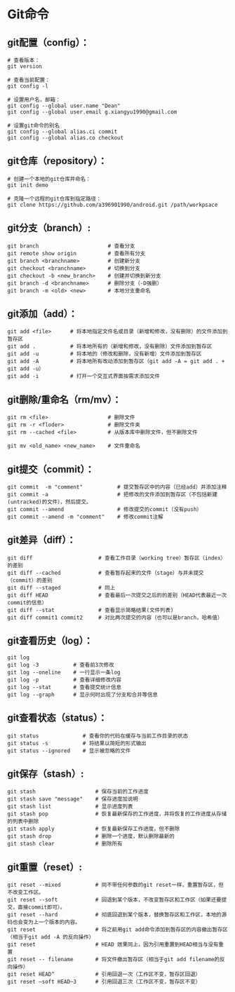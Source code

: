 Git命令
===========

git配置（config）：
-----------------
    
    # 查看版本：  
    git version    

    # 查看当前配置：  
    git config -l

    # 设置用户名，邮箱：  
    git config --global user.name "Dean"  
    git config --global user.email g.xiangyu1990@gmail.com  

    # 设置git命令的别名
    git config --global alias.ci commit
    git config --global alias.co checkout

git仓库（repository）：
-------------
    
    # 创建一个本地的git仓库并命名：  
    git init demo

    # 克隆一个远程的git仓库到指定路径：  
    git clone https://github.com/a396901990/android.git /path/workpsace

git分支（branch）:
-----------------
    
    git branch                      # 查看分支
    git remote show origin          # 查看所有分支
    git branch <branchname>         # 创建新分支
    git checkout <branchname>       # 切换到分支
    git checkout -b <new_branch>    # 创建并切换到新分支
    git branch -d <branchname>      # 删除分支（-D强删） 
    git branch -m <old> <new>       # 本地分支重命名

git添加（add）：
------------------
    
    git add <file>      # 将本地指定文件名或目录（新增和修改，没有删除）的文件添加到暂存区
    git add .           # 将本地所有的（新增和修改，没有删除）文件添加到暂存区
    git add -u          # 将本地的（修改和删除，没有新增）文件添加到暂存区
    git add -A          # 将本地所有改动添加到暂存区（git add -A = git add . + git add -u）
    git add -i          # 打开一个交互式界面按需求添加文件

git删除/重命名（rm/mv）：
-----------------
    
    git rm <file>                   # 删除文件
    git rm -r <floder>              # 删除文件夹
    git rm --cached <file>          # 从版本库中删除文件，但不删除文件      

    git mv <old_name> <new_name>    # 文件重命名

git提交（commit）：
--------------------
    
    git commit  -m "comment"           # 提交暂存区中的内容（已经add）并添加注释
    git commit -a                      # 把修改的文件添加到暂存区（不包括新建(untracked)的文件），然后提交。
    git commit --amend                 # 修改提交的commit（没有push）
    git commit --amend -m "comment"    # 修改commit注解

git差异（diff）：
--------------------
    
    git diff                     # 查看工作目录（working tree）暂存区（index）的差别
    git diff --cached            # 查看暂存起来的文件（stage）与并未提交（commit）的差别
    git diff --staged            # 同上
    git diff HEAD                # 查看最后一次提交之后的的差别（HEAD代表最近一次commit的信息）
    git diff --stat              # 查看显示简略结果(文件列表)
    git diff commit1 commit2     # 对比两次提交的内容（也可以是branch，哈希值）

git查看历史（log）：
----------------------
    
    git log
    git log -3           # 查看前3次修改
    git log --oneline    # 一行显示一条log
    git log -p           # 查看详细修改内容  
    git log --stat       # 查看提交统计信息
    git log --graph      # 显示何时出现了分支和合并等信息

git查看状态（status）：
----------------------------
    
    git status              # 查看你的代码在缓存与当前工作目录的状态
    git status -s           # 将结果以简短的形式输出
    git status --ignored    # 显示被忽略的文件

git保存（stash）: 
--------------------------
    
    git stash                   # 保存当前的工作进度
    git stash save "message"    # 保存进度加说明
    git stash list              # 显示进度列表
    git stash pop               # 恢复最新保存的工作进度，并将恢复的工作进度从存储的列表中删除
    git stash apply             # 恢复最新保存工作进度，但不删除
    git stash drop              # 删除一个进度，默认删除最新的
    git stash clear             # 删除所有

git重置（reset）:
--------------------

    git reset --mixed           # 同不带任何参数的git reset一样，重置暂存区，但不改变工作区。
    git reset --soft            # 回退到某个版本，不改变暂存区和工作区（如果还要提交，直接commit即可）。
    git reset --hard            # 彻底回退到某个版本，替换暂存区和工作区，本地的源码也会变为上一个版本的内容。
    git reset                   # 将之前用git add命令添加到暂存区的内容撤出暂存区（相当于git add -A 的反向操作）
    git reset                   # HEAD 效果同上，因为引用重置到HEAD相当与没有重置
    git reset -- filename       # 将文件撤出暂存区（相当于git add filename的反向操作）
    git reset HEAD^             # 引用回退一次（工作区不变，暂存区回退）
    git reset –soft HEAD~3      # 引用回退三次（工作区不变，暂存区不变）
